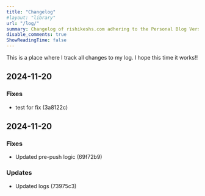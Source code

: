 ```yaml
---
title: "Changelog"
#layout: "library"
url: "/log/"
summary: Changelog of rishikeshs.com adhering to the Personal Blog Versioning Manifesto
disable_comments: true
ShowReadingTime: false
---
```


This is a place where I track all changes to my log. I hope this time it works!!


<!--LOG_PLACEHOLDER_START-->

## 2024-11-20

### Fixes
- test for fix (3a8122c)
## 2024-11-20

### Fixes
- Updated pre-push logic (69f72b9)

### Updates
- Updated logs (73975c3)
<!--LOG_PLACEHOLDER_END-->
